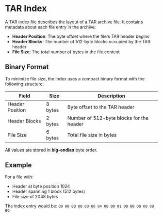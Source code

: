 # TAR Index

A TAR index file describes the layout of a TAR archive file. It contains metadata about each file entry in the archive:

- **Header Position**: The byte offset where the file's TAR header begins
- **Header Blocks**: The number of 512-byte blocks occupied by the TAR header
- **File Size**: The total number of bytes in the file content

## Binary Format

To minimize file size, the index uses a compact binary format with the following structure:

| Field | Size | Description |
|-------|------|-------------|
| Header Position | 8 bytes | Byte offset to the TAR header |
| Header Blocks | 2 bytes | Number of 512-byte blocks for the header |
| File Size | 6 bytes | Total file size in bytes |

All values are stored in **big-endian** byte order.

## Example

For a file with:
- Header at byte position 1024
- Header spanning 1 block (512 bytes)
- File size of 2048 bytes

The index entry would be: `00 00 00 00 00 00 04 00 00 01 00 00 00 00 08 00`

